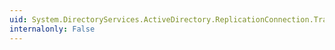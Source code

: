 ```yaml
---
uid: System.DirectoryServices.ActiveDirectory.ReplicationConnection.TransportType
internalonly: False
---
```

